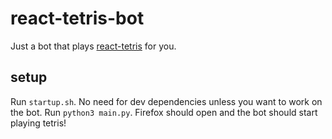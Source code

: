 # react-tetris-bot

Just a bot that plays [react-tetris](https://chvin.github.io/react-tetris/?lan=en) for you.

## setup

Run `startup.sh`. No need for dev dependencies unless you want to work on the bot. Run `python3 main.py`. Firefox should open and the bot should start playing tetris!
